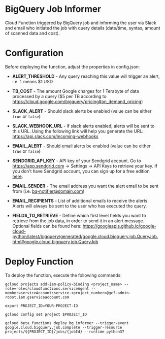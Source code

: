 # BigQuery Job Informer
Cloud Function triggered by BigQuery job and informing the user via Slack and email who initiated the job with query details (date/time, syntax, amount of scanned data and cost).

# Configuration

Before deploying the function, adjust the properties in config.json:

 - **ALERT_THRESHOLD** - Any query reaching this value will trigger an alert, i.e. `1` means $1 USD

 - **TB_COST** - The amount Google charges for 1 Terabyte of data processed by a query ($5 per TB according to https://cloud.google.com/bigquery/pricing#on_demand_pricing)

 - **SLACK_ALERT** - Should slack alerts be enabled (value can be either `true` or `false`)

 - **SLACK_WEBHOOK_URL** - If slack alerts enabled, alerts will be sent to this URL. Using the following link will help you generate the URL:
https://api.slack.com/incoming-webhooks

 - **EMAIL_ALERT** - Should email alerts be enabled (value can be either `true` or `false`)

 - **SENDGRID_API_KEY** - API key of your Sendgrid account. Go to https://app.sendgrid.com -> Settings -> API Keys to retrieve your key. If you don't have Sendgrid account, you can sign up for a free edition [here](https://console.cloud.google.com/marketplace/details/sendgrid-app/sendgrid-email).

 - **EMAIL_SENDER** - The email address you want the alert email to be sent from (i.e. bq-notifier@domain.com)

 - **EMAIL_RECIPIENTS** - List of additional emails to receive the alerts. Alerts will always be sent to the user who has executed the query.
  
 - **FIELDS_TO_RETRIEVE** - Define which first level fields you want to retrieve from the job data, in order to send it in an alert message. Optional fields can be found here:  https://googleapis.github.io/google-cloud-python/latest/bigquery/generated/google.cloud.bigquery.job.QueryJob.html#google.cloud.bigquery.job.QueryJob 

# Deploy Function

To deploy the function, execute the following commands:

```
gcloud projects add-iam-policy-binding <project_name> --role=roles/cloudfunctions.serviceAgent --member=serviceAccount:service-<project_number>@gcf-admin-robot.iam.gserviceaccount.com

export PROJECT_ID=YOUR-PROJECT-ID

gcloud config set project $PROJECT_ID

gcloud beta functions deploy bq_informer --trigger-event google.cloud.bigquery.job.complete --trigger-resource projects/${PROJECT_ID}/jobs/{jobId} --runtime python37
```
